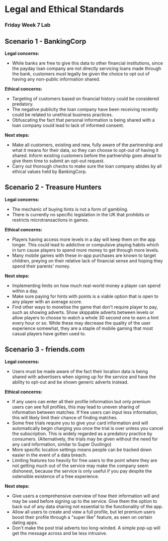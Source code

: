 # Legal and Ethical Standards
### Friday Week 7 Lab

## Scenario 1 - BankingCorp

**Legal concerns:**

* 	While banks are free to give this data to other financial institutions, since the payday loan company are not directly servicing loans made through the bank, customers must legally be given the choice to opt out of having any non-public information shared.

**Ethical concerns:**

*	Targeting of customers based on financial history could be considered predatory.
* 	The negative publicity the loan company have been receiving recently could be related to unethical business practices.
* 	Obfuscating the fact that personal information is being shared with a loan company could lead to lack of informed consent.

**Next steps:**

* 	Make all customers, existing and new, fully aware of the partnership and what it means for their data, so they can choose to opt-out of having it shared. Inform existing customers before the partnership goes ahead to give them time to submit an opt-out request.
* 	Carry out thorough checks to make sure the loan company abides by all ethical values held by BankingCorp.

## Scenario 2 - Treasure Hunters

**Legal concerns:**

*	The mechanic of buying hints is not a form of gambling.
* 	There is currently no specific legislation in the UK that prohibits or restricts microtransactions in games.

**Ethical concerns:**

*	Players having access more levels in a day will keep them on the app longer. This could lead to addictive or compulsive playing habits which in turn cause players to spend more money to get through more levels.
* 	Many mobile games with these in-app purchases are known to target children, preying on their relative lack of financial sense and hoping they spend their parents' money.

**Next steps:**

*	Implementing limits on how much real-world money a player can spend within a day.
* 	Make sure paying for hints with points is a viable option that is open to any player with an average score.
*  Find other ways to monetise the game that don't require player to pay, such as showing adverts. Show skippable adverts between levels or allow players to choose to watch a whole 30 second one to earn a hint every hour or so. While these may decrease the quality of the user experience somewhat, they are a staple of mobile gaming that most casual players have gotten used to.

## Scenario 3 - friends.com

**Legal concerns:**

*	Users must be made aware of the fact their location data is being shared with advertisers when signing up for the service and have the ability to opt-out and be shown generic adverts instead.

**Ethical concerns:**

*	If any users can enter all their profile information but only premium users can see full profiles, this may lead to uneven sharing of information between matches. If free users can input less information, this will likely limit their chance of finding matches.
* 	Some free trials require you to give your card information and will automatically begin charging you once the trial is over unless you cancel the subscription. This is widely regarded as a predatory practice by consumers. (Alternatively, the trials may be given without the need for any card information, similar to Super Duolingo)
*  More specific location settings means people can be tracked down easier in the event of a data breach.
*  Limiting features too heavily for free users to the point where they are not getting much out of the service may make the company seem dishonest, because the service is only useful if you pay despite the ostensible existence of a free experience.

**Next steps:**

*	Give users a comprehensive overview of how their information will and may be used before signing up to the service. Give them the option to back out of any data sharing not essential to the functionality of the app.
* 	Allow all users to create and view a full profile, but let premium users boost their profile through a "super like" feature, as seen on certain dating apps.
*  Don't make the post trial adverts too long-winded. A simple pop-up will get the message across and be less intrusive.